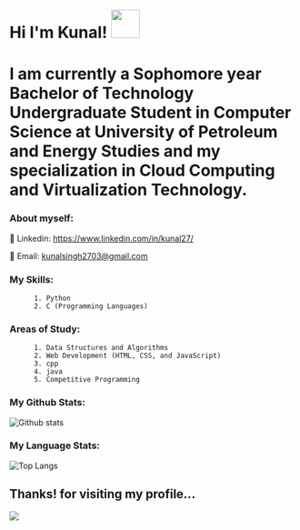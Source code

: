 
#  Hi  I'm  Kunal! <img src="https://raw.githubusercontent.com/MartinHeinz/MartinHeinz/master/blush.gif" width="50px">

# I am currently a Sophomore year Bachelor of Technology Undergraduate Student in Computer Science at University of Petroleum and Energy Studies and my specialization in Cloud Computing and Virtualization Technology.

### About myself:


🔘 Linkedin: https://www.linkedin.com/in/kunal27/

🔘 Email: kunalsingh2703@gmail.com

### My Skills:
          1. Python
          2. C (Programming Languages)
          
### Areas of Study:
          1. Data Structures and Algorithms
          2. Web Development (HTML, CSS, and JavaScript)
          3. cpp
          4. java
          5. Competitive Programming
          

### My Github Stats:
![Github stats](https://github-readme-stats.vercel.app/api?username=Kunal2703&theme=highcontrast&show_icons=true&count_private=true)

### My Language Stats:
<!--[![Top Langs](https://github-readme-stats.vercel.app/api/top-langs/?username=Kunal2703&langs_count=15)](https://github.com/Kunal2703/github-readme-stats)
![Top Langs](https://github-readme-stats.vercel.app/api/top-langs/?username=Kunal2703&layout=compact&langs_count=10)
![Top Langs](https://github-readme-stats.vercel.app/api/top-langs/?username=Kunal2703&show_icons=true&theme=radical&layout=compact)
[![My GitHub Language Stats](https://github-readme-stats.vercel.app/api/top-langs/?username=Kunal2703&langs_count=10&theme=radical)]()-->

![Top Langs](https://github-readme-stats.vercel.app/api/top-langs/?username=Kunal2703&theme=radical)





## Thanks! for visiting my profile...
![](https://komarev.com/ghpvc/?username=Kunal2703&color=brightgreen)


